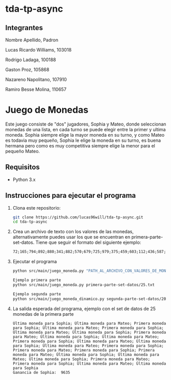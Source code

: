 # tda-tp-async

## Integrantes

Nombre Apellido, Padron

Lucas Ricardo Williams, 103018

Rodrigo Ladaga, 100188

Gaston Proz, 105868

Nazareno Napolitano, 107910

Ramiro Besse Molina, 110657

# Juego de Monedas

Este juego consiste de "dos" jugadores, Sophia y Mateo, donde seleccionan monedas de una lista, en cada turno se puede elegir entre la primer y ultima moneda. Sophia siempre elige la mayor moneda en su turno, y como Mateo es todavia muy pequeño, Sophia le elige la moneda en su turno, es buena hermana pero como es muy competitiva siempre elige la menor para el pequeño Mateo.

## Requisitos

- Python 3.x

## Instrucciones para ejecutar el programa

1. Clona este repositorio:
   ```bash
   git clone https://github.com/lucas96will/tda-tp-async.git
   cd tda-tp-async
   ```
2. Crea un archivo de texto con los valores de las monedas, alternativamente puedes usar los que se encuentran en primera-parte-set-datos. Tiene que seguir el formato del siguiente ejemplo:
   ```valores_monedas.txt
   72;165;794;892;880;341;882;570;679;725;979;375;459;603;112;436;587;699;681;83
   ```
3. Ejecutar el programa

   ```bash
   python src/main/juego_moneda.py "PATH_AL_ARCHIVO_CON_VALORES_DE_MONEDAS"

   Ejemplo primera parte
   python src/main/juego_moneda.py primera-parte-set-datos/25.txt

   Ejemplo segunda parte
   python src/main/juego_moneda_dinamico.py segunda-parte-set-datos/20.txt
   ```

4. La salida esperada del programa, ejemplo con el set de datos de 25 monedas de la primera parte

   ```
   Última moneda para Sophia; Última moneda para Mateo; Primera moneda para Sophia; Última moneda para Mateo; Primera moneda para Sophia; Última moneda para Mateo; Última moneda para Sophia; Primera moneda para Mateo; Última moneda para Sophia; Última moneda para Mateo; Primera moneda para Sophia; Última moneda para Mateo; Última moneda para Sophia; Última moneda para Mateo; Primera moneda para Sophia; Primera moneda para Mateo; Primera moneda para Sophia; Primera moneda para Mateo; Última moneda para Sophia; Última moneda para Mateo; Última moneda para Sophia; Primera moneda para Mateo; Primera moneda para Sophia; Última moneda para Mateo; Última moneda para Sophia
   Ganancia de Sophia:  9635

   ```
